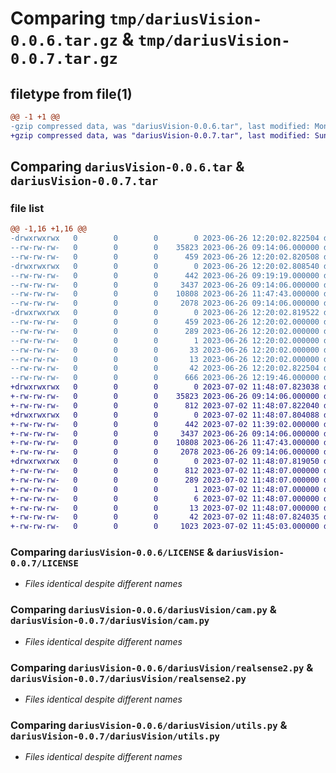 # Comparing `tmp/dariusVision-0.0.6.tar.gz` & `tmp/dariusVision-0.0.7.tar.gz`

## filetype from file(1)

```diff
@@ -1 +1 @@
-gzip compressed data, was "dariusVision-0.0.6.tar", last modified: Mon Jun 26 12:20:02 2023, max compression
+gzip compressed data, was "dariusVision-0.0.7.tar", last modified: Sun Jul  2 11:48:07 2023, max compression
```

## Comparing `dariusVision-0.0.6.tar` & `dariusVision-0.0.7.tar`

### file list

```diff
@@ -1,16 +1,16 @@
-drwxrwxrwx   0        0        0        0 2023-06-26 12:20:02.822504 dariusVision-0.0.6/
--rw-rw-rw-   0        0        0    35823 2023-06-26 09:14:06.000000 dariusVision-0.0.6/LICENSE
--rw-rw-rw-   0        0        0      459 2023-06-26 12:20:02.820508 dariusVision-0.0.6/PKG-INFO
-drwxrwxrwx   0        0        0        0 2023-06-26 12:20:02.808540 dariusVision-0.0.6/dariusVision/
--rw-rw-rw-   0        0        0      442 2023-06-26 09:19:19.000000 dariusVision-0.0.6/dariusVision/__init__.py
--rw-rw-rw-   0        0        0     3437 2023-06-26 09:14:06.000000 dariusVision-0.0.6/dariusVision/cam.py
--rw-rw-rw-   0        0        0    10808 2023-06-26 11:47:43.000000 dariusVision-0.0.6/dariusVision/realsense2.py
--rw-rw-rw-   0        0        0     2078 2023-06-26 09:14:06.000000 dariusVision-0.0.6/dariusVision/utils.py
-drwxrwxrwx   0        0        0        0 2023-06-26 12:20:02.819522 dariusVision-0.0.6/dariusVision.egg-info/
--rw-rw-rw-   0        0        0      459 2023-06-26 12:20:02.000000 dariusVision-0.0.6/dariusVision.egg-info/PKG-INFO
--rw-rw-rw-   0        0        0      289 2023-06-26 12:20:02.000000 dariusVision-0.0.6/dariusVision.egg-info/SOURCES.txt
--rw-rw-rw-   0        0        0        1 2023-06-26 12:20:02.000000 dariusVision-0.0.6/dariusVision.egg-info/dependency_links.txt
--rw-rw-rw-   0        0        0       33 2023-06-26 12:20:02.000000 dariusVision-0.0.6/dariusVision.egg-info/requires.txt
--rw-rw-rw-   0        0        0       13 2023-06-26 12:20:02.000000 dariusVision-0.0.6/dariusVision.egg-info/top_level.txt
--rw-rw-rw-   0        0        0       42 2023-06-26 12:20:02.822504 dariusVision-0.0.6/setup.cfg
--rw-rw-rw-   0        0        0      666 2023-06-26 12:19:46.000000 dariusVision-0.0.6/setup.py
+drwxrwxrwx   0        0        0        0 2023-07-02 11:48:07.823038 dariusVision-0.0.7/
+-rw-rw-rw-   0        0        0    35823 2023-06-26 09:14:06.000000 dariusVision-0.0.7/LICENSE
+-rw-rw-rw-   0        0        0      812 2023-07-02 11:48:07.822040 dariusVision-0.0.7/PKG-INFO
+drwxrwxrwx   0        0        0        0 2023-07-02 11:48:07.804088 dariusVision-0.0.7/dariusVision/
+-rw-rw-rw-   0        0        0      442 2023-07-02 11:39:02.000000 dariusVision-0.0.7/dariusVision/__init__.py
+-rw-rw-rw-   0        0        0     3437 2023-06-26 09:14:06.000000 dariusVision-0.0.7/dariusVision/cam.py
+-rw-rw-rw-   0        0        0    10808 2023-06-26 11:47:43.000000 dariusVision-0.0.7/dariusVision/realsense2.py
+-rw-rw-rw-   0        0        0     2078 2023-06-26 09:14:06.000000 dariusVision-0.0.7/dariusVision/utils.py
+drwxrwxrwx   0        0        0        0 2023-07-02 11:48:07.819050 dariusVision-0.0.7/dariusVision.egg-info/
+-rw-rw-rw-   0        0        0      812 2023-07-02 11:48:07.000000 dariusVision-0.0.7/dariusVision.egg-info/PKG-INFO
+-rw-rw-rw-   0        0        0      289 2023-07-02 11:48:07.000000 dariusVision-0.0.7/dariusVision.egg-info/SOURCES.txt
+-rw-rw-rw-   0        0        0        1 2023-07-02 11:48:07.000000 dariusVision-0.0.7/dariusVision.egg-info/dependency_links.txt
+-rw-rw-rw-   0        0        0        6 2023-07-02 11:48:07.000000 dariusVision-0.0.7/dariusVision.egg-info/requires.txt
+-rw-rw-rw-   0        0        0       13 2023-07-02 11:48:07.000000 dariusVision-0.0.7/dariusVision.egg-info/top_level.txt
+-rw-rw-rw-   0        0        0       42 2023-07-02 11:48:07.824035 dariusVision-0.0.7/setup.cfg
+-rw-rw-rw-   0        0        0     1023 2023-07-02 11:45:03.000000 dariusVision-0.0.7/setup.py
```

### Comparing `dariusVision-0.0.6/LICENSE` & `dariusVision-0.0.7/LICENSE`

 * *Files identical despite different names*

### Comparing `dariusVision-0.0.6/dariusVision/cam.py` & `dariusVision-0.0.7/dariusVision/cam.py`

 * *Files identical despite different names*

### Comparing `dariusVision-0.0.6/dariusVision/realsense2.py` & `dariusVision-0.0.7/dariusVision/realsense2.py`

 * *Files identical despite different names*

### Comparing `dariusVision-0.0.6/dariusVision/utils.py` & `dariusVision-0.0.7/dariusVision/utils.py`

 * *Files identical despite different names*

